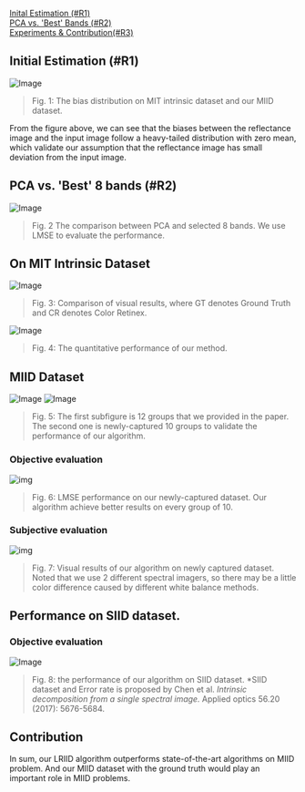 [Inital Estimation (#R1)](#init)</br>
[PCA vs. 'Best' Bands (#R2)](#lr)</br>
[Experiments & Contribution(#R3)](#mit)

## <span id="init">Initial Estimation (#R1)</span>
![Image](https://farm5.staticflickr.com/4721/26045732858_1133701b2c_b.jpg)
> Fig. 1: The bias distribution on MIT intrinsic dataset and our MIID dataset.

From the figure above, we can see that the biases between the reflectance image and the input image follow a heavy-tailed distribution with zero mean, which validate our assumption that the reflectance image has small deviation from the input image.

## <span id="lr">PCA vs. 'Best' 8 bands (#R2)</span>
![Image](https://farm5.staticflickr.com/4701/26047528898_29a16acf4f_h.jpg)
> Fig. 2 The comparison between PCA and selected 8 bands. We use LMSE to evaluate the performance.

## <span id="mit">On MIT Intrinsic Dataset</span>
![Image](https://farm5.staticflickr.com/4714/26047185008_06ce9cf270_k.jpg)
> Fig. 3: Comparison of visual results, where GT denotes Ground Truth and CR denotes Color Retinex.

![Image](https://farm5.staticflickr.com/4714/25049103807_9b4d41bcf9_h.jpg)
> Fig. 4: The quantitative performance of our method.

## MIID Dataset
![Image](https://farm5.staticflickr.com/4704/39918684321_42faa1c719_k.jpg)
![Image](https://farm5.staticflickr.com/4761/39019998775_fa2a84c34a_k.jpg)
> Fig. 5: The first subfigure is 12 groups that we provided in the paper. The second one is newly-captured 10 groups to validate the performance of our algorithm.

### Objective evaluation
![img](https://farm5.staticflickr.com/4743/39022043025_103a809018_b.jpg)
> Fig. 6: LMSE performance on our newly-captured dataset. Our algorithm achieve better results on every group of 10.

### Subjective evaluation
![img](https://farm5.staticflickr.com/4604/39890672712_98326ccd3d_k.jpg)
> Fig. 7: Visual results of our algorithm on newly captured dataset. Noted that we use 2 different spectral imagers, so there may be a little color difference caused by different white balance methods.

## Performance on SIID dataset.
### Objective evaluation
![Image](https://farm5.staticflickr.com/4611/28140381309_f9179756b9_b.jpg)
> Fig. 8: the performance of our algorithm on SIID dataset. *SIID dataset and Error rate is proposed by Chen et al. _Intrinsic decomposition from a single spectral image._ Applied optics 56.20 (2017): 5676-5684.

## <span id='contri'>Contribution</span>
In sum, our LRIID algorithm outperforms state-of-the-art algorithms on MIID problem. And our MIID dataset with the ground truth would play an important role in MIID problems.

<!--### Subjective evaluation>
